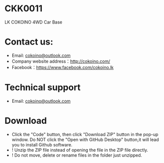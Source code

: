 # CKK0011
LK COKOINO 4WD Car Base
# Contact us:
- Email: cokoino@outlook.com
- Company website address：http://cokoino.com/
- Facebook：https://www.facebook.com/cokoino.lk
# Technical support
- Email: cokoino@outlook.com
# Download
- Click the "Code" button, then click "Download ZIP" button in the pop-up window. Do NOT click the "Open with GitHub Desktop" button,it will lead you to install Github software.
- ! Unzip the ZIP file instead of opening the file in the ZIP file directly.
- ! Do not move, delete or rename files in the folder just unzipped.

